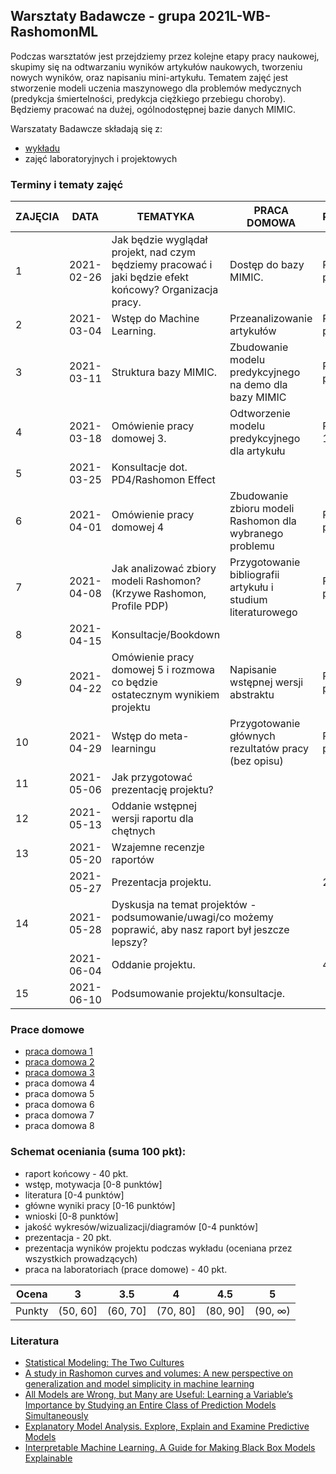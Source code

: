 ## Warsztaty Badawcze - grupa 2021L-WB-RashomonML

Podczas warsztatów jest przejdziemy przez kolejne etapy pracy naukowej, skupimy się na odtwarzaniu wyników artykułów naukowych, tworzeniu nowych wyników, oraz napisaniu mini-artykułu.
Tematem zajęć jest stworzenie modeli uczenia maszynowego dla problemów medycznych (predykcja śmiertelności, predykcja ciężkiego przebiegu choroby). 
Będziemy pracować na dużej, ogólnodostępnej bazie danych MIMIC.

Warszataty Badawcze składają się z:
  - [wykładu](https://github.com/mini-pw/2021L-WarsztatyBadawcze)
- zajęć laboratoryjnych i projektowych

### Terminy i tematy zajęć 

<table>
  <thead>
  <tr>
  <th>ZAJĘCIA</th>
  <th>DATA</th>
  <th>TEMATYKA</th>
  <th>PRACA DOMOWA</th>
  <th colspan="2">PUNKTY</th>
  </tr>
  </thead>
  <tbody>
  <tr>
  <td>1</td>
  <td>2021-02-26</td>
  <td>Jak będzie wyglądał projekt, nad czym będziemy pracować i jaki będzie efekt końcowy? Organizacja pracy.</td>
  <td>Dostęp do bazy MIMIC.</td>
  <td colspan="2">PD1 - 5 pkt.</td>
  </tr>
  <tr>
  <td>2</td>
  <td>2021-03-04</td>
  <td>Wstęp do Machine Learning.</td>
  <td>Przeanalizowanie artykułów</td>
  <td colspan="2">PD2 - 5 pkt.</td>
  </tr>
  <tr>
  <td>3</td>
  <td>2021-03-11</td>
  <td>Struktura bazy MIMIC.</td>
  <td>Zbudowanie modelu predykcyjnego na demo dla bazy MIMIC</td>
  <td colspan="2">PD3 - 5 pkt.</td>
  </tr>
  <tr>
  <td>4</td>
  <td>2021-03-18</td>
  <td>Omówienie pracy domowej 3.</td>
  <td>Odtworzenie modelu predykcyjnego dla artykułu</td>
  <td colspan="2">PD4 - 10 pkt.</td>
  </tr>
  <tr>
  <td>5</td>
  <td>2021-03-25</td>
  <td>Konsultacje dot. PD4/Rashomon Effect</td>
  <td></td>
  <td colspan="2"></td>
  </tr>
  <tr>
  <td>6</td>
  <td>2021-04-01</td>
  <td>Omówienie pracy domowej 4</td>
  <td>Zbudowanie zbioru modeli Rashomon dla wybranego problemu</td>
  <td colspan="2">PD5 - 7 pkt.</td>
  </tr>
  <tr>
  <td>7</td>
  <td>2021-04-08</td>
  <td>Jak analizować zbiory modeli Rashomon? (Krzywe Rashomon, Profile PDP)</td>
  <td>Przygotowanie bibliografii artykułu i studium literaturowego</td>
  <td colspan="2">PD6 - 2 pkt.</td>
  </tr>
  <tr>
  <td>8</td>
  <td>2021-04-15</td>
  <td>Konsultacje/Bookdown</td>
  <td></td>
  <td colspan="2"></td>
  </tr>
  <tr>
  <td>9</td>
  <td>2021-04-22</td>
  <td>Omówienie pracy domowej 5 i rozmowa co będzie ostatecznym wynikiem projektu</td>
  <td>Napisanie wstępnej wersji abstraktu</td>
  <td colspan="2">PD7 - 2 pkt.</td>
  </tr>
  <tr>
  <td>10</td>
  <td>2021-04-29</td>
  <td>Wstęp do meta-learningu</td>
  <td>Przygotowanie głównych rezultatów pracy (bez opisu)</td>
  <td colspan="2"> PD8 - 4 pkt.</td>
  </tr>
  <tr>
  <td>11</td>
  <td>2021-05-06</td>
  <td>Jak przygotować prezentację projektu?</td>
  <td></td>
  <td colspan="2"></td>
  </tr>
  <tr>
  <td>12</td>
  <td>2021-05-13</td>
  <td>Oddanie wstępnej wersji raportu dla chętnych</td>
  <td></td>
  <td colspan="2"></td>
  </tr>
  <tr>
  <td>13</td>
  <td>2021-05-20</td>
  <td>Wzajemne recenzje raportów</td>
  <td></td>
  <td colspan="2"></td>
  </tr>
  <tr>
  <td></td>
  <td>2021-05-27 </td>
  <td colspan="2"> Prezentacja projektu. </td>
  <td colspan="2">20 pkt.</td>
  </tr>
  <tr>
  <td>14</td>
  <td>2021-05-28</td>
  <td colspan="2">Dyskusja na temat projektów - podsumowanie/uwagi/co możemy poprawić, aby nasz raport był jeszcze lepszy?</td>
  <td colspan="2"></td>
  </tr>
  <tr>
  <td></td>
  <td>2021-06-04 </td>
  <td colspan="2"> Oddanie projektu.</td>
  <td colspan="2">40 pkt.</td>
  </tr>
  <tr>
  <td>15</td>
  <td>2021-06-10</td>
  <td colspan="2">Podsumowanie projektu/konsultacje.</td>
  <td colspan="2"></td>
  </tr>
  </tbody>
  </table>
  
 ### Prace domowe
  - [praca domowa 1](https://github.com/mini-pw/2021L-WB-RashomonML/issues/1#issue-816907847)
  - [praca domowa 2](https://github.com/mini-pw/2021L-WB-RashomonML/issues/2)
  - [praca domowa 3](https://github.com/mini-pw/2021L-WB-RashomonML/issues/16)
  - praca domowa 4
  - praca domowa 5
  - praca domowa 6
  - praca domowa 7
  - praca domowa 8
  
  
  ### Schemat oceniania (suma 100 pkt):
  
  -   raport końcowy - 40 pkt.
- wstęp, motywacja [0-8 punktów]
- literatura [0-4 punktów]
- główne wyniki pracy [0-16 punktów]
- wnioski [0-8 punktów]  
- jakość wykresów/wizualizacji/diagramów [0-4 punktów]   
-   prezentacja - 20 pkt.
- prezentacja wyników projektu podczas wykładu (oceniana przez wszystkich prowadzących)
-   praca na laboratoriach (prace domowe) - 40 pkt.



| Ocena |  3 | 3.5 | 4 | 4.5 | 5 |
  |:---:|:---:|:---:|:---:|:---:|:---:|
  | Punkty   | (50, 60] | (60, 70] | (70, 80] | (80, 90] | (90, ∞) |
  

  
  
  ### Literatura
  - [Statistical Modeling: The Two Cultures](https://projecteuclid.org/journals/statistical-science/volume-16/issue-3/Statistical-Modeling--The-Two-Cultures-with-comments-and-a/10.1214/ss/1009213726.full)
  - [A study in Rashomon curves and volumes: A new perspective on generalization and model simplicity in machine learning](https://arxiv.org/abs/1908.01755)
  - [All Models are Wrong, but Many are Useful: Learning a Variable’s Importance by Studying an Entire Class of Prediction Models Simultaneously](https://www.jmlr.org/papers/volume20/18-760/18-760.pdf)
  - [Explanatory Model Analysis. Explore, Explain and Examine Predictive Models](https://pbiecek.github.io/ema/)
- [Interpretable Machine Learning. A Guide for Making Black Box Models Explainable](https://christophm.github.io/interpretable-ml-book/)





